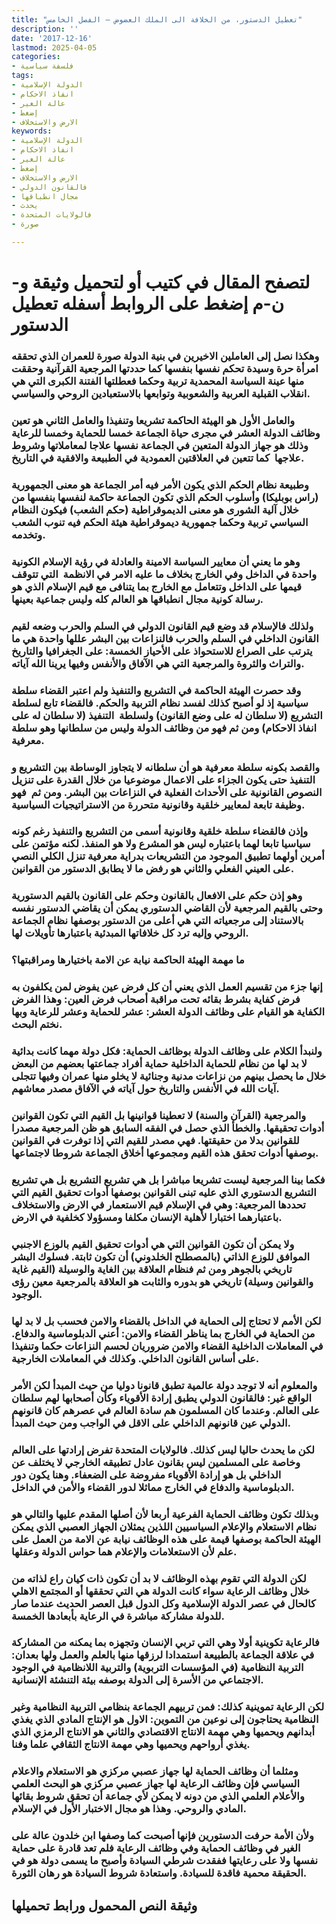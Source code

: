 ```yaml
---
title: "تعطيل الدستور، من الخلافة الى الملك العضوض – الفصل الخامس"
description: ''
date: '2017-12-16'
lastmod: 2025-04-05
categories:
- فلسفة سياسية
tags:
- الدولة الإسلامية
- انفاذ الاحكام
- عالة الغير
- إضغط
- الارض والاستخلاف
keywords:
- الدولة الإسلامية
- انفاذ الاحكام
- عالة الغير
- إضغط
- الارض والاستخلاف
- فالقانون الدولي
- مجال انطباقها
- يحدث
- فالولايات المتحدة
- صورة

---
```

# **لتصفح المقال في كتيب أو لتحميل وثيقة و-ن-م إضغط على الروابط أسفله** **تعطيل الدستور**

### وهكذا نصل إلى العاملين الاخيرين في بنية الدولة صورة للعمران الذي تحققه امرأة حرة وسيدة تحكم نفسها بنفسها كما حددتها المرجعية القرآنية وحققت منها عينة السياسة المحمدية تربية وحكما فعطلتها الفتنة الكبرى التي هي انقلاب القبلية العربية والشعوبية وتوابعها بالاستعبادين الروحي والسياسي.

### والعامل الأول هو الهيئة الحاكمة تشريعا وتنفيذا والعامل الثاني هو تعين وظائف الدولة العشر في مجرى حياة الجماعة خمسا للحماية وخمسا للرعاية وذلك هو جهاز الدولة المتعين في الجماعة نفسها علاجا لمعاملاتها وشروط علاجها  كما تتعين في العلاقتين العمودية في الطبيعة والافقية في التاريخ.

### وطبيعة نظام الحكم الذي يكون الأمر فيه أمر الجماعة هو معنى الجمهورية (راس بوبليكا) وأسلوب الحكم الذي تكون الجماعة حاكمة لنفسها بنفسها من خلال آلية الشورى هو معنى الديموقراطية (حكم الشعب) فيكون النظام السياسي تربية وحكما جمهورية ديموقراطية هيئة الحكم فيه تنوب الشعب وتخدمه.

### وهو ما يعني أن معايير السياسة الامينة والعادلة في رؤية الإسلام الكونية واحدة في الداخل وفي الخارج بخلاف ما عليه الامر في الانظمة  التي تتوقف قيمها على الداخل وتتعامل مع الخارج بما يتنافى مع قيم الإسلام الذي هو رسالة كونية مجال انطباقها هو العالم كله وليس جماعية بعينها.

### ولذلك فالإسلام قد وضع قيم القانون الدولي في السلم والحرب وضعه لقيم القانون الداخلي في السلم والحرب فالنزاعات بين البشر عللها واحدة هي ما يترتب على الصراع للاستحواذ على الأحياز الخمسة: على الجغرافيا والتاريخ والتراث والثروة والمرجعية التي هي الآفاق والأنفس وفيها يرينا الله آياته.

### وقد حصرت الهيئة الحاكمة في التشريع والتنفيذ ولم اعتبر القضاء سلطة سياسية إذ لو أصبح كذلك لفسد نظام التربية والحكم. فالقضاء تابع لسلطة التشريع (لا سلطان له على وضع القانون) ولسلطة  التنفيذ (لا سلطان له على انفاذ الاحكام) ومن ثم فهو من وظائف الدولة وليس من سلطانها وهو سلطة معرفية.

### والقصد بكونه سلطة معرفية هو أن سلطانه لا يتجاوز الوساطة بين التشريع و التنفيذ حتى يكون الجزاء على الاعمال موضوعيا من خلال القدرة على تنزيل النصوص القانونية على الأحداث الفعلية في النزاعات بين البشر. ومن ثم  فهو وظيفة تابعة لمعايير خلقية وقانونية متحررة من الاستراتيجيات السياسية.

### وإذن فالقضاء سلطة خلقية وقانونية أسمى من التشريع والتنفيذ رغم كونه سياسيا تابعا لهما باعتباره ليس هو المشرع ولا هو المنفذ. لكنه مؤتمن على أمرين أولهما تطبيق الموجود من التشريعات بدراية معرفية تنزل الكلي النصي على العيني الفعلي والثاني هو رفض ما لا يطابق الدستور من القوانين.

### وهو إذن حكم على الافعال بالقانون وحكم على القانون بالقيم الدستورية وحتى بالقيم المرجعية لأن القاضي الدستوري يمكن أن يقاضي الدستور نفسه بالاستناد إلى مرجعياته التي هي أعلى من الدستور بوصفها نظام الجماعة الروحي وإليه ترد كل خلافاتها المبدئية باعتبارها تأويلات لها.

### ما مهمة الهيئة الحاكمة نيابة عن الامة باختيارها ومراقبتها؟

### إنها جزء من تقسيم العمل الذي يعني أن كل فرض عين يفوض لمن يكلفون به فرض كفاية بشرط بقائه تحت مراقبة أصحاب فرض العين: وهذا الفرض الكفاية هو القيام على وظائف الدولة العشر: عشر للحماية وعشر للرعاية وبها نختم البحث.

### ولنبدأ الكلام على وظائف الدولة بوظائف الحماية: فكل دولة مهما كانت بدائية لا بد لها من نظام للحماية الداخلية حماية أفراد جماعتها بعضهم من البعض خلال ما يحصل بينهم من نزاعات مدنية وجنائية لا يخلو منها عمران وفيها تتجلى آيات الله في الأنفس والتاريخ حول آياته في الآفاق مصدر معاشهم.

### والمرجعية (القرآن والسنة) لا تعطينا قوانينها بل القيم التي تكون القوانين أدوات تحقيقها. والخطأ الذي حصل في الفقه السابق هو ظن المرجعية مصدرا للقوانين بدلا من حقيقتها. فهي مصدر للقيم التي إذا توفرت في القوانين بوصفها أدوات تحقق هذه القيم ومجموعها أخلاق الجماعة شروطا لاجتماعها.

### فكما بينا المرجعية ليست تشريعا مباشرا بل هي تشريع التشريع بل هي تشريع التشريع الدستوري الذي عليه تبنى القوانين بوصفها أدوات تحقيق القيم التي تحددها المرجعية: وهي في الإسلام قيم الاستعمار في الارض والاستخلاف باعتبارهما اختبارا لأهلية الإنسان مكلفا ومسؤولا كخلفية في الارض.

### ولا يمكن أن تكون القوانين التي هي أدوات تحقيق القيم بالوزع الاجنبي الموافق للوزع الذاتي (بالمصطلح الخلدوني) أن تكون ثابتة. فسلوك البشر تاريخي بالجوهر ومن ثم فنظام العلاقة بين الغاية والوسيلة (القيم غاية والقوانين وسيلة) تاريخي هو بدوره والثابت هو العلاقة بالمرجعية معين رؤى الوجود.

### لكن الأمم لا تحتاج إلى الحماية في الداخل بالقضاء والامن فحسب بل لا بد لها من الحماية في الخارج بما يناظر القضاء والامن: أعني الدبلوماسية والدفاع. في المعاملات الداخلية القضاء والامن ضروريان لحسم النزاعات حكما وتنفيذا على أساس القانون الداخلي. وكذلك في المعاملات الخارجية.

### والمعلوم أنه لا توجد دولة عالمية تطبق قانونا دوليا من حيث المبدأ لكن الأمر الواقع غير: فالقانون الدولي يطبق إرادة الأقوياء وكأن أصحابها لهم سلطان على العالم. وعندما كان المسلمون هم سادة العالم في عصرهم كان قانونهم الدولي عين قانونهم الداخلي على الاقل في الواجب ومن حيث المبدأ.

### لكن ما يحدث حاليا ليس كذلك. فالولايات المتحدة تفرض إرادتها على العالم وخاصة على المسلمين ليس بقانون عادل تطبيقه الخارجي لا يختلف عن الداخلي بل هو إرادة الأقوياء مفروضة على الضعفاء. وهنا يكون دور الدبلوماسية والدفاع في الخارج مماثلا لدور القضاء والأمن في الداخل.

### وبذلك تكون وظائف الحماية الفرعية أربعا لأن أصلها المقدم عليها والتالي هو نظام الاستعلام والإعلام السياسيين اللذين يمثلان الجهاز العصبي الذي يمكن الهيئة الحاكمة بوصفها قيمة على هذه الوظائف نيابة عن الامة من العمل على علم لأن الاستعلامات والإعلام هما حواس الدولة وعقلها.

### لكن الدولة التي تقوم بهذه الوظائف لا بد أن تكون ذات كيان راع لذاته من خلال وظائف الرعاية سواء كانت الدولة هي التي تحققها أو المجتمع الاهلي كالحال في عصر الدولة الإسلامية وكل الدول قبل العصر الحديث عندما صار للدولة مشاركة مباشرة في الرعاية بأبعادها الخمسة.

### فالرعاية تكوينية أولا وهي التي تربي الإنسان وتجهزه بما يمكنه من المشاركة في علاقة الجماعة بالطبيعة استمدادا لرزقها منها بالعلم والعمل ولها بعدان: التربية النظامية (في المؤسسات التربوية) والتربية اللانظامية في الوجود الاجتماعي من الأسرة إلى الدولة بوصفه بيئة التنشئة الإنسانية.

### لكن الرعاية تموينية كذلك: فمن تربيهم الجماعة بنظامي التربية النظامية وغير النظامية يحتاجون إلى نوعين من التموين: الاول هو الإنتاج المادي الذي يغذي أبدانهم ويحميها وهي مهمة الانتاج الاقتصادي والثاني هو الانتاج الرمزي الذي يغذي أرواحهم ويحميها وهي مهمة الانتاج الثقافي علما وفنا.

### ومثلما أن وظائف الحماية لها جهاز عصبي مركزي هو الاستعلام والاعلام السياسي فإن وظائف الرعاية لها جهاز عصبي مركزي هو البحث العلمي والأعلام العلمي الذي من دونه لا يمكن لأي جماعة أن تحقق شروط بقائها المادي والروحي. وهذا هو مجال الاختبار الأول في الإسلام.

### ولأن الأمة حرفت الدستورين فإنها أصبحت كما وصفها ابن خلدون عالة على الغير في وظائف الحماية وفي وظائف الرعاية فلم تعد قادرة على حماية نفسها ولا على رعايتها ففقدت شرطي السيادة وأصبح ما يسمى دولة هو في الحقيقة محمية فاقدة للسيادة. واستعادة شروط السيادة هو رهان الثورة.

## وثيقة النص المحمول ورابط تحميلها

###
